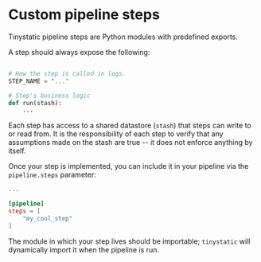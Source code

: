 # Custom pipeline steps

Tinystatic pipeline steps are Python modules with predefined exports.

A step should always expose the following:

```python

# How the step is called in logs.
STEP_NAME = "..."

# Step's business logic
def run(stash):
    ...
```

Each step has access to a shared datastore (`stash`) that steps can write to or read from. It is the responsibility of
each step to verify that any assumptions made on the stash are true -- it does not enforce anything by itself.

Once your step is implemented, you can include it in your pipeline via the `pipeline.steps` parameter:

```toml
...

[pipeline]
steps = [
    "my_cool_step"
]
```

The module in which your step lives should be importable; `tinystatic` will dynamically import it when the pipeline
is run.
